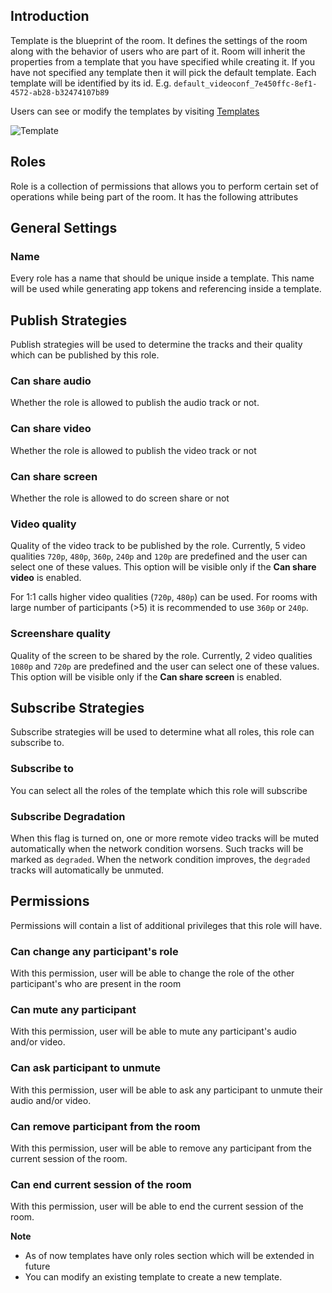 ## Introduction

Template is the blueprint of the room. It defines the settings of the room along with the behavior of users who are part of it.
Room will inherit the properties from a template that you have specified while creating it. If you have not specified any template then it will pick the default template. 
Each template will be identified by its id. E.g. `default_videoconf_7e450ffc-8ef1-4572-ab28-b32474107b89`

Users can see or modify the templates by visiting [Templates](https://dashboard.100ms.live/templates)


![Template](/docs/v2/template.png)

## Roles

Role is a collection of permissions that allows you to perform certain set of operations while being part of the room. It has the following attributes

## General Settings

### Name

Every role has a name that should be unique inside a template. This name will be used while generating app tokens and referencing inside a template.

## Publish Strategies

Publish strategies will be used to determine the tracks and their quality which can be published by this role.

### Can share audio

Whether the role is allowed to publish the audio track or not.

### Can share video

Whether the role is allowed to publish the video track or not

### Can share screen

Whether the role is allowed to do screen share or not

### Video quality

Quality of the video track to be published by the role. Currently, 5 video qualities `720p`, `480p`, `360p`, `240p` and `120p` are predefined and the user can select one of these values. This option will be visible only if the **Can share video** is enabled.

For 1:1 calls higher video qualities (`720p`, `480p`) can be used. For rooms with large number of participants (>5) it is recommended to use `360p` or `240p`.

### Screenshare quality

Quality of the screen to be shared by the role. Currently, 2 video qualities `1080p` and `720p` are predefined and the user can select one of these values. This option will be visible only if the **Can share screen** is enabled.

## Subscribe Strategies

Subscribe strategies will be used to determine what all roles, this role can subscribe to.

### Subscribe to

You can select all the roles of the template which this role will subscribe

### Subscribe Degradation
When this flag is turned on, one or more remote video tracks will be muted automatically when the network condition worsens. Such tracks will be marked as `degraded`. When the network condition improves, the `degraded` tracks will automatically be unmuted.

## Permissions

Permissions will contain a list of additional privileges that this role will have.

### Can change any participant's role

With this permission, user will be able to change the role of the other participant's who are present in the room

### Can mute any participant
With this permission, user will be able to mute any participant's audio and/or video.

### Can ask participant to unmute
With this permission, user will be able to ask any participant to unmute their audio and/or video.

### Can remove participant from the room
With this permission, user will be able to remove any participant from the current session of the room.

### Can end current session of the room
With this permission, user will be able to end the current session of the room.

**Note**

- As of now templates have only roles section which will be extended in future
- You can modify an existing template to create a new template. 
